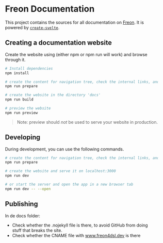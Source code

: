 # Freon Documentation

This project contains the sources for all documentation on [Freon](https://github.com/freon4dsl/Freon4dsl). It is powered by [`create-svelte`](https://github.com/sveltejs/kit/tree/master/packages/create-svelte).

## Creating a documentation website

Create the website using (either npm or npm run will work) and browse through it.

```bash
# Install dependencies
npm install

# create the content for navigation tree, check the internal links, and include the code fragments
npm run prepare

# create the website in the directory 'docs'
npm run build

# preview the website
npm run preview
```

> Note: preview should _not_ be used to serve your website in production.

## Developing

During development, you can use the following commands.

```bash
# create the content for navigation tree, check the internal links, and include the code fragments
npm run prepare

# create the website and serve it on localhost:3000
npm run dev

# or start the server and open the app in a new browser tab
npm run dev -- --open
```

## Publishing

In de docs folder:

- Check whether the .nojekyll file is there, to avoid GitHub from doing stuff that breaks the site.
- Check whether the CNAME file with www.freon4dsl.dev is there
